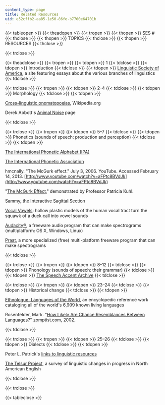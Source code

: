 ```yaml
---
content_type: page
title: Related Resources
uid: e52cffb2-aa85-1e50-86fe-b7700e64701b
---
```


{{< tableopen >}}
{{< theadopen >}}
{{< tropen >}}
{{< thopen >}}
SES #
{{< thclose >}}
{{< thopen >}}
TOPICS
{{< thclose >}}
{{< thopen >}}
RESOURCES
{{< thclose >}}

{{< trclose >}}

{{< theadclose >}}
{{< tropen >}}
{{< tdopen >}}
1
{{< tdclose >}}
{{< tdopen >}}
Introduction
{{< tdclose >}}
{{< tdopen >}}
[Linguistic Society of America](http://www.linguisticsociety.org/), a site featuring essays about the various branches of linguistics
{{< tdclose >}}

{{< trclose >}}
{{< tropen >}}
{{< tdopen >}}
2–4
{{< tdclose >}}
{{< tdopen >}}
Morphology
{{< tdclose >}}
{{< tdopen >}}


[Cross-linguistic onomatopoeias](http://en.wikipedia.org/wiki/Cross-linguistic_onomatopoeias), Wikipedia.org

Derek Abbott's [Animal Noise](http://www.eleceng.adelaide.edu.au/Personal/dabbott/animal.html) page


{{< tdclose >}}

{{< trclose >}}
{{< tropen >}}
{{< tdopen >}}
5–7
{{< tdclose >}}
{{< tdopen >}}
Phonetics (sounds of speech: production and perception)
{{< tdclose >}}
{{< tdopen >}}


[The International Phonetic Alphabet (IPA)](http://web.uvic.ca/ling/resources/ipa/charts/IPAlab/IPAlab.htm)

[The International Phonetic Association](https://www.internationalphoneticassociation.org/)

hmcnally. "The McGurk effect." July 3, 2006. YouTube. Accessed February 14, 2013. [http://www.youtube.com/watch?v=aFPtc8BVdJk](http://www.youtube.com/watch?v=aFPtc8BVdJk)

"[The McGurk Effect](http://auditoryneuroscience.com/?q=McGurkEffect)," demonstrated by Professor Patricia Kuhl.

[Sammy, the Interactive Sagittal Section](http://homes.chass.utoronto.ca/~danhall/phonetics/sammy.html)

[Vocal Vowels](http://www.exploratorium.edu/exhibits/vocal_vowels/vocal_vowels.html): hollow plastic models of the human vocal tract turn the squawk of a duck call into vowel sounds

[Audacity®](http://audacity.sourceforge.net/), a freeware audio program that can make spectrograms (multiplatform: OS X, Windows, Linux)

[Praat](http://www.fon.hum.uva.nl/praat/), a more specialized (free) multi-platform freeware program that can make spectrograms


{{< tdclose >}}

{{< trclose >}}
{{< tropen >}}
{{< tdopen >}}
8–12
{{< tdclose >}}
{{< tdopen >}}
Phonology (sounds of speech: their grammar)
{{< tdclose >}}
{{< tdopen >}}
[The Speech Accent Archive](http://accent.gmu.edu/)
{{< tdclose >}}

{{< trclose >}}
{{< tropen >}}
{{< tdopen >}}
23–24
{{< tdclose >}}
{{< tdopen >}}
Historical change
{{< tdclose >}}
{{< tdopen >}}


[Ethnologue: Languages of the World](http://www.ethnologue.com/web.asp), an encyclopedic reference work cataloging all of the world's 6,909 known living languages

Rosenfelder, Mark. "[How Likely Are Chance Resemblances Between Languages?](http://www.zompist.com/chance.htm)" zomptist.com, 2002.


{{< tdclose >}}

{{< trclose >}}
{{< tropen >}}
{{< tdopen >}}
25–26
{{< tdclose >}}
{{< tdopen >}}
Dialects
{{< tdclose >}}
{{< tdopen >}}


Peter L. Patrick's [links to linguistic resources](http://privatewww.essex.ac.uk/~patrickp/links.html#AAVE)

[The Telsur Project](http://www.ling.upenn.edu/phono_atlas/home.html), a survey of linguistic changes in progress in North American English


{{< tdclose >}}

{{< trclose >}}

{{< tableclose >}}